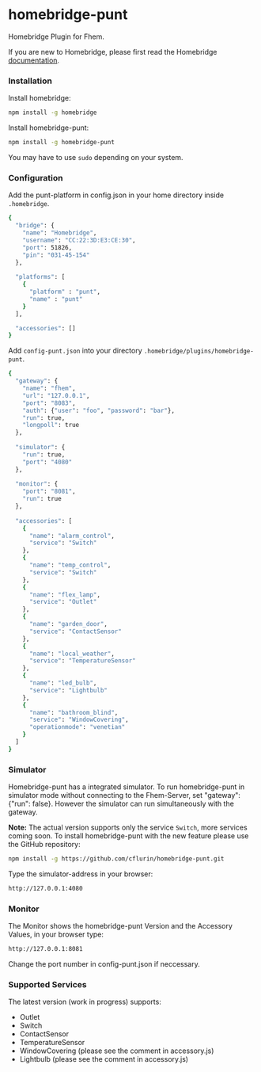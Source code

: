 # homebridge-punt
Homebridge Plugin for Fhem.

If you are new to Homebridge, please first read the Homebridge [documentation](https://www.npmjs.com/package/homebridge).

### Installation

Install homebridge:
```sh
npm install -g homebridge
```
Install homebridge-punt:
```sh
npm install -g homebridge-punt
```

You may have to use `sudo` depending on your system.

### Configuration
Add the punt-platform in config.json in your home directory inside `.homebridge`.

```sh
{
  "bridge": {
    "name": "Homebridge",
    "username": "CC:22:3D:E3:CE:30",
    "port": 51826,
    "pin": "031-45-154"
  },
  
  "platforms": [
    {
      "platform" : "punt",
      "name" : "punt"
    }
  ],           

  "accessories": []
}
```

Add `config-punt.json` into your directory `.homebridge/plugins/homebridge-punt`.

```sh
{
  "gateway": {
    "name": "fhem",
    "url": "127.0.0.1",
    "port": "8083",
    "auth": {"user": "foo", "password": "bar"},
    "run": true,
    "longpoll": true
  },
    
  "simulator": {
    "run": true,
    "port": "4080"
  },
  
  "monitor": {
    "port": "8081",
    "run": true
  },
  
  "accessories": [
    {
      "name": "alarm_control",
      "service": "Switch"
    },
    {
      "name": "temp_control",
      "service": "Switch"
    },
    {
      "name": "flex_lamp",
      "service": "Outlet"
    },
    {
      "name": "garden_door",
      "service": "ContactSensor"
    },
    {
      "name": "local_weather",
      "service": "TemperatureSensor"
    },
    {
      "name": "led_bulb",
      "service": "Lightbulb"
    },
    {
      "name": "bathroom_blind",
      "service": "WindowCovering",
      "operationmode": "venetian"
    }
  ]
}
```

### Simulator

Homebridge-punt has a integrated simulator. To run homebridge-punt in simulator mode without connecting to the Fhem-Server, set "gateway": {"run": false}. However the simulator can run simultaneously with the gateway.

**Note:** The actual version supports only the service `Switch`, more services coming soon.
To install homebridge-punt with the new feature please use the GitHub repository:

```sh
npm install -g https://github.com/cflurin/homebridge-punt.git
```

Type the simulator-address in your browser:

```sh
http://127.0.0.1:4080
```

### Monitor

The Monitor shows the homebridge-punt Version and the Accessory Values, in your browser type:

```sh
http://127.0.0.1:8081
```
Change the port number in config-punt.json if neccessary.

### Supported Services

The latest version (work in progress) supports:

* Outlet
* Switch
* ContactSensor
* TemperatureSensor
* WindowCovering (please see the comment in accessory.js)
* Lightbulb (please see the comment in accessory.js)
